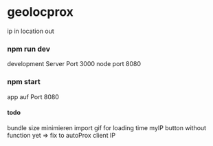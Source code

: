 # geolocprox
ip in location out

### npm run dev
development Server Port 3000
node port 8080

### npm start
app auf Port 8080

#### todo
bundle size minimieren
import gif for loading time
myIP button without function yet => fix to autoProx client IP